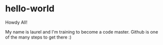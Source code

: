 # hello-world

Howdy All!

My name is laurel and I'm training to become a code master. Github is one of the many steps to get there :)
